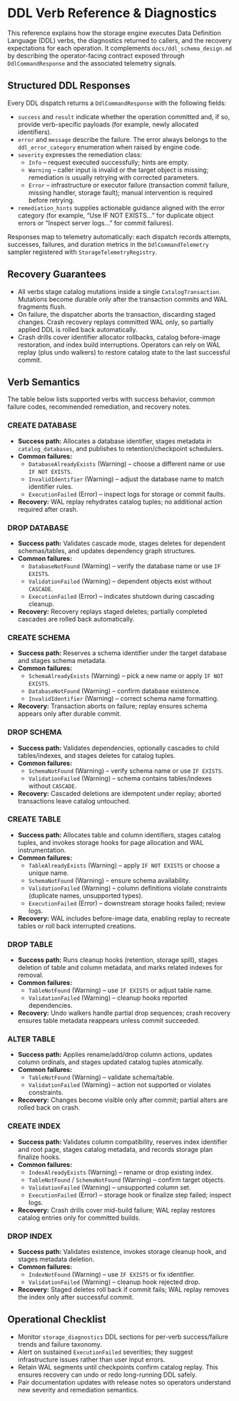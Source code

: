 # DDL Verb Reference & Diagnostics

This reference explains how the storage engine executes Data Definition Language (DDL) verbs, the diagnostics returned to callers, and the recovery expectations for each operation. It complements `docs/ddl_schema_design.md` by describing the operator-facing contract exposed through `DdlCommandResponse` and the associated telemetry signals.

## Structured DDL Responses

Every DDL dispatch returns a `DdlCommandResponse` with the following fields:

- `success` and `result` indicate whether the operation committed and, if so, provide verb-specific payloads (for example, newly allocated identifiers).
- `error` and `message` describe the failure. The error always belongs to the `ddl_error_category` enumeration when raised by engine code.
- `severity` expresses the remediation class:
  - `Info` – request executed successfully; hints are empty.
  - `Warning` – caller input is invalid or the target object is missing; remediation is usually retrying with corrected parameters.
  - `Error` – infrastructure or executor failure (transaction commit failure, missing handler, storage fault); manual intervention is required before retrying.
- `remediation_hints` supplies actionable guidance aligned with the error category (for example, “Use IF NOT EXISTS…” for duplicate object errors or “Inspect server logs…” for commit failures).

Responses map to telemetry automatically: each dispatch records attempts, successes, failures, and duration metrics in the `DdlCommandTelemetry` sampler registered with `StorageTelemetryRegistry`.

## Recovery Guarantees

- All verbs stage catalog mutations inside a single `CatalogTransaction`. Mutations become durable only after the transaction commits and WAL fragments flush.
- On failure, the dispatcher aborts the transaction, discarding staged changes. Crash recovery replays committed WAL only, so partially applied DDL is rolled back automatically.
- Crash drills cover identifier allocator rollbacks, catalog before-image restoration, and index build interruptions. Operators can rely on WAL replay (plus undo walkers) to restore catalog state to the last successful commit.

## Verb Semantics

The table below lists supported verbs with success behavior, common failure codes, recommended remediation, and recovery notes.

### CREATE DATABASE
- **Success path:** Allocates a database identifier, stages metadata in `catalog_databases`, and publishes to retention/checkpoint schedulers.
- **Common failures:**
  - `DatabaseAlreadyExists` (Warning) – choose a different name or use `IF NOT EXISTS`.
  - `InvalidIdentifier` (Warning) – adjust the database name to match identifier rules.
  - `ExecutionFailed` (Error) – inspect logs for storage or commit faults.
- **Recovery:** WAL replay rehydrates catalog tuples; no additional action required after crash.

### DROP DATABASE
- **Success path:** Validates cascade mode, stages deletes for dependent schemas/tables, and updates dependency graph structures.
- **Common failures:**
  - `DatabaseNotFound` (Warning) – verify the database name or use `IF EXISTS`.
  - `ValidationFailed` (Warning) – dependent objects exist without `CASCADE`.
  - `ExecutionFailed` (Error) – indicates shutdown during cascading cleanup.
- **Recovery:** Recovery replays staged deletes; partially completed cascades are rolled back automatically.

### CREATE SCHEMA
- **Success path:** Reserves a schema identifier under the target database and stages schema metadata.
- **Common failures:**
  - `SchemaAlreadyExists` (Warning) – pick a new name or apply `IF NOT EXISTS`.
  - `DatabaseNotFound` (Warning) – confirm database existence.
  - `InvalidIdentifier` (Warning) – correct schema name formatting.
- **Recovery:** Transaction aborts on failure; replay ensures schema appears only after durable commit.

### DROP SCHEMA
- **Success path:** Validates dependencies, optionally cascades to child tables/indexes, and stages deletes for catalog tuples.
- **Common failures:**
  - `SchemaNotFound` (Warning) – verify schema name or use `IF EXISTS`.
  - `ValidationFailed` (Warning) – schema contains tables/indexes without `CASCADE`.
- **Recovery:** Cascaded deletions are idempotent under replay; aborted transactions leave catalog untouched.

### CREATE TABLE
- **Success path:** Allocates table and column identifiers, stages catalog tuples, and invokes storage hooks for page allocation and WAL instrumentation.
- **Common failures:**
  - `TableAlreadyExists` (Warning) – apply `IF NOT EXISTS` or choose a unique name.
  - `SchemaNotFound` (Warning) – ensure schema availability.
  - `ValidationFailed` (Warning) – column definitions violate constraints (duplicate names, unsupported types).
  - `ExecutionFailed` (Error) – downstream storage hooks failed; review logs.
- **Recovery:** WAL includes before-image data, enabling replay to recreate tables or roll back interrupted creations.

### DROP TABLE
- **Success path:** Runs cleanup hooks (retention, storage spill), stages deletion of table and column metadata, and marks related indexes for removal.
- **Common failures:**
  - `TableNotFound` (Warning) – use `IF EXISTS` or adjust table name.
  - `ValidationFailed` (Warning) – cleanup hooks reported dependencies.
- **Recovery:** Undo walkers handle partial drop sequences; crash recovery ensures table metadata reappears unless commit succeeded.

### ALTER TABLE
- **Success path:** Applies rename/add/drop column actions, updates column ordinals, and stages updated catalog tuples atomically.
- **Common failures:**
  - `TableNotFound` (Warning) – validate schema/table.
  - `ValidationFailed` (Warning) – action not supported or violates constraints.
- **Recovery:** Changes become visible only after commit; partial alters are rolled back on crash.

### CREATE INDEX
- **Success path:** Validates column compatibility, reserves index identifier and root page, stages catalog metadata, and records storage plan finalize hooks.
- **Common failures:**
  - `IndexAlreadyExists` (Warning) – rename or drop existing index.
  - `TableNotFound` / `SchemaNotFound` (Warning) – confirm target objects.
  - `ValidationFailed` (Warning) – unsupported column set.
  - `ExecutionFailed` (Error) – storage hook or finalize step failed; inspect logs.
- **Recovery:** Crash drills cover mid-build failure; WAL replay restores catalog entries only for committed builds.

### DROP INDEX
- **Success path:** Validates existence, invokes storage cleanup hook, and stages metadata deletion.
- **Common failures:**
  - `IndexNotFound` (Warning) – use `IF EXISTS` or fix identifier.
  - `ValidationFailed` (Warning) – cleanup hook rejected drop.
- **Recovery:** Staged deletes roll back if commit fails; WAL replay removes the index only after successful commit.

## Operational Checklist

- Monitor `storage_diagnostics` DDL sections for per-verb success/failure trends and failure taxonomy.
- Alert on sustained `ExecutionFailed` severities; they suggest infrastructure issues rather than user input errors.
- Retain WAL segments until checkpoints confirm catalog replay. This ensures recovery can undo or redo long-running DDL safely.
- Pair documentation updates with release notes so operators understand new severity and remediation semantics.
